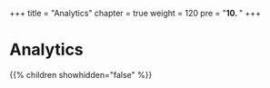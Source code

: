 +++
title = "Analytics"
chapter = true
weight = 120
pre = "<b>10. </b>"
+++

# Analytics

{{% children showhidden="false" %}}


